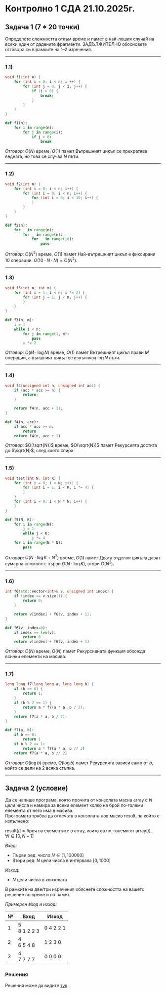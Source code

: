 # Контролно 1 СДА 21.10.2025г.

## Задача 1 (7 * 20 точки)

Определете сложността откъм време и памет в най-лошия случай на всеки един от дадените фрагменти.
ЗАДЪЛЖИТЕЛНО обосновете отговора си в рамките на 1–2 изречения.

---

### 1.1)

```cpp
void f1(int n) {
	for (int i = 0; i < n; i ++) {
		for (int j = 0; j < i; j++) {
			if (j > 0) {
				break;
			}
		}
	}
}
```

```python
def f1(n):
    for i in range(n):
        for j in range(i):
            if j > 0:
                break
```

*Отговор:* $O(N)$ време, $O(1)$ памет
Вътрешният цикъл се прекратява веднага, но това се случва $N$ пъти.

---

### 1.2)

```cpp
void f2(int n) {
	for (int i = 0; i < n; i++) {
		for (int i = 0; i < n; i++) {
			for (int i = 0; i < 10; i++) {
			}
		}
	}
}
```

```python
def f2(n):
    for _ in range(n):
        for _ in range(n):
            for _ in range(10):
                pass
```

*Отговор:* $O(N^2)$ време, $O(1)$ памет
Най-вътрешният цикъл е фиксирани 10 операции: $O(10 \cdot N \cdot N) = O(N^2)$.

---

### 1.3)

```cpp
void f3(int n, int m) {
	for (int i = 1; i < n; i *= 2) {
		for (int j = 1; j < m; j++) {
	 	}
	}
}
```

```python
def f3(n, m):
    i = 1
    while i < n:
        for j in range(1, m):
            pass
        i *= 2
```

*Отговор:* $O(M \cdot \log N)$ време, $O(1)$ памет
Вътрешният цикъл прави $M$ операции, а външният цикъл се изпълнява $\log N$ пъти.

---

### 1.4)

```cpp
void f4(unsigned int n, unsigned int acc) {
	if (acc * acc >= n) {
		return;
	}

	return f4(n, acc + 1);
}
```

```python
def f4(n, acc):
    if acc * acc >= n:
        return
    return f4(n, acc + 1)
```

*Отговор:* $O(\sqrt{N})$ време, $O(\sqrt{N})$ памет
Рекурсията достига до $\sqrt{N}$, след което спира.

---

### 1.5)

```cpp
void test(int N, int K) {
	for (int i = 0; i < N; i++) {
		for (int i = 1; i < K; i *= 4) {
		}
	}
	for (int i = 0; i < N * N; i++) {
	}
}
```

```python
def f5(N, K):
    for i in range(N):
        j = 1
        while j < K:
            j *= 4
    for i in range(N * N):
        pass
```

*Отговор:* $O(N \cdot \log K + N^2)$ време, $O(1)$ памет
Двата отделни цикъла дават сумарна сложност: първи $O(N \cdot \log K)$, втори $O(N^2)$.

---

### 1.6)

```cpp
int f6(std::vector<int>& v, unsigned int index) {
	if (index == v.size()) {
		return 0;
	}

	return v[index] + f6(v, index + 1);
}
```

```python
def f6(v, index=0):
    if index == len(v):
        return 0
    return v[index] + f6(v, index + 1)
```

*Отговор:* $O(N)$ време, $O(N)$ памет
Рекурсивната функция обхожда всички елементи на масива.

---

### 1.7)

```cpp
long long f7(long long a, long long b) {
	if (b == 0) {
		return 1;
	}
	if (b % 2 == 1) {
		return a * f7(a * a, b / 2);
	}
	return f7(a * a, b / 2);
}
```

```python
def f7(a, b):
    if b == 0:
        return 1
    if b % 2 == 1:
        return a * f7(a * a, b // 2)
    return f7(a * a, b // 2)
```

*Отговор:* $O(\log b)$ време, $O(\log b)$ памет
Рекурсията зависи само от $b$, който се дели на $2$ всяка стъпка.

---


## Задача 2 (условие)

Да се напише програма, която прочита от конзолата масив $\text{array}$ с $N$ цели числа и намира за всеки елемент колко на брой по-големи елемента от него има в масива.  
Програмата трябва да отпечата в конзолата нов масив $\text{result}$, за който е изпълнено:

$\text{result}[i] = \text{броя на елементите в } \text{array} \text{, които са по-големи от } \text{array}[i], \quad \forall i \in [0, N-1]$

*Вход:*

* Първи ред: число $N \in [1, 100000]$
* Втори ред: $N$ цели числа в интервала $[0, 1000]$

*Изход:*

* $N$ цели числа в конзолата

В рамките на две/три изречения обяснете сложността на вашето решение по време и по памет.

*Примерен вход и изход:*

| №   | Вход             | Изход     |
| --- | ---------------- | --------- |
| 1   | 5 <br> 8 1 2 2 3 | 0 4 2 2 1 |
| 2   | 4 <br> 6 5 4 8   | 1 2 3 0   |
| 3   | 4 <br> 7 7 7 7   | 0 0 0 0   |


### Решения
Решения може да видите [тук](Task2).